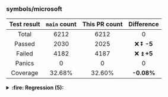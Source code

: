 
### symbols/microsoft

| Test result | `main` count | This PR count | Difference |
| :---------: | :----------: | :-----------: | :--------: |
| Total | 6212 | 6212 | 0 |
| Passed | 2030 | 2025 | ❌ ⏬ **-5** |
| Failed | 4182 | 4187 | ❌ ⏫ **+5** |
| Panics | 0 | 0 | 0 |
| Coverage | 32.68% | 32.60% | **-0.08%** |

<details><summary><b>:fire: Regression (5):</b></summary>

```
fileWithNextLine2.symbols
unicodeExtendedEscapesInStrings10_ES5.symbols
unicodeExtendedEscapesInStrings10_ES6.symbols
unicodeExtendedEscapesInStrings11_ES5.symbols
unicodeExtendedEscapesInStrings11_ES6.symbols
```
</details>
